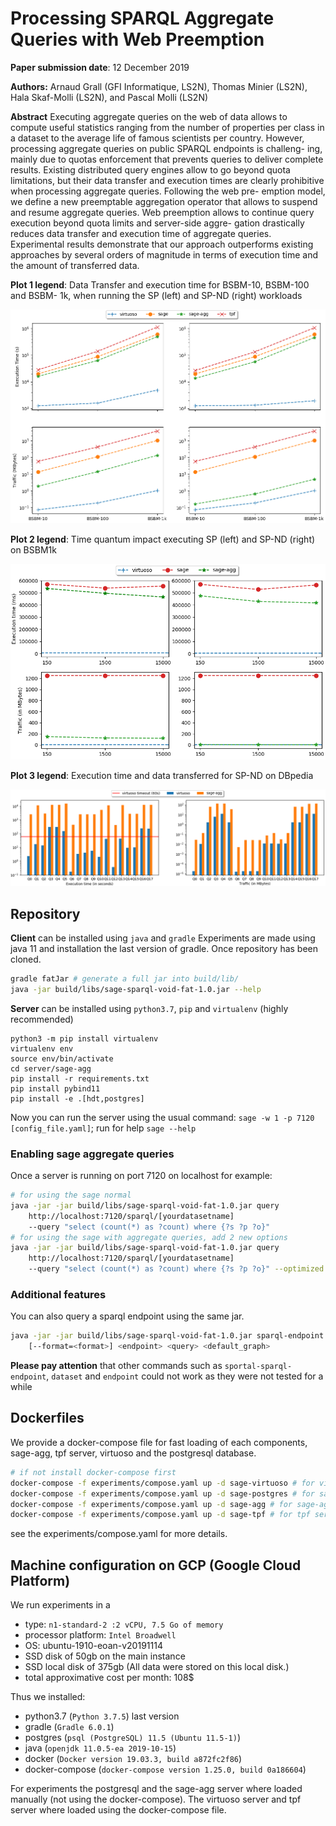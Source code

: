 # Processing SPARQL Aggregate Queries with Web Preemption

**Paper submission date**: 12 December 2019

**Authors:** Arnaud Grall (GFI Informatique, LS2N), Thomas Minier (LS2N), Hala Skaf-Molli (LS2N), and Pascal Molli (LS2N)

**Abstract** 
Executing aggregate queries on the web of data allows to compute useful statistics ranging from the number of properties per class in a dataset to the average life of famous scientists per country. 
However, processing aggregate queries on public SPARQL endpoints is challeng- ing, mainly due to quotas enforcement that prevents queries to deliver complete results. 
Existing distributed query engines allow to go beyond quota limitations, but their data transfer and execution times are clearly prohibitive when processing aggregate queries. 
Following the web pre- emption model, we define a new preemptable aggregation operator that allows to suspend and resume aggregate queries.
Web preemption allows to continue query execution beyond quota limits and server-side aggre- gation drastically reduces data transfer and execution time of aggregate queries. 
Experimental results demonstrate that our approach outperforms existing approaches by several orders of magnitude in terms of execution time and the amount of transferred data.

**Plot 1 legend**: Data Transfer and execution time for BSBM-10, BSBM-100 and BSBM- 1k, when running the SP (left) and SP-ND (right) workloads

![](plot-1.png?raw=true)

**Plot 2 legend**: Time quantum impact executing SP (left) and SP-ND (right) on BSBM1k

![](plot-2.png?raw=true)

**Plot 3 legend**: Execution time and data transferred for SP-ND on DBpedia

![](plot-3.png?raw=true)

## Repository

**Client** can be installed using `java` and `gradle`
Experiments are made using java 11 and installation the last version of gradle.
Once repository has been cloned.
```bash
gradle fatJar # generate a full jar into build/lib/
java -jar build/libs/sage-sparql-void-fat-1.0.jar --help
```

**Server** can be installed using `python3.7`, `pip` and `virtualenv` (highly recommended)
```
python3 -m pip install virtualenv
virtualenv env
source env/bin/activate
cd server/sage-agg
pip install -r requirements.txt
pip install pybind11
pip install -e .[hdt,postgres]
```
Now you can run the server using the usual command: `sage -w 1 -p 7120 [config_file.yaml]`; run for help `sage --help`

### Enabling sage aggregate queries

Once a server is running on port 7120 on localhost for example:
```bash
# for using the sage normal
java -jar -jar build/libs/sage-sparql-void-fat-1.0.jar query 
    http://localhost:7120/sparql/[yourdatasetname] 
    --query "select (count(*) as ?count) where {?s ?p ?o}"
# for using the sage with aggregate queries, add 2 new options
java -jar -jar build/libs/sage-sparql-void-fat-1.0.jar query 
    http://localhost:7120/sparql/[yourdatasetname] 
    --query "select (count(*) as ?count) where {?s ?p ?o}" --optimized --buffer 0
```

### Additional features

You can also query a sparql endpoint using the same jar.
```bash
java -jar -jar build/libs/sage-sparql-void-fat-1.0.jar sparql-endpoint 
    [--format=<format>] <endpoint> <query> <default_graph>
```

**Please pay attention** that other commands such as `sportal-sparql-endpoint`, `dataset` and `endpoint` could not work as they were not tested for a while

## Dockerfiles

We provide a docker-compose file for fast loading of each components, sage-agg, tpf server, virtuoso and the postgresql database.
```bash
# if not install docker-compose first
docker-compose -f experiments/compose.yaml up -d sage-virtuoso # for virtuoso server
docker-compose -f experiments/compose.yaml up -d sage-postgres # for sage-postgres server
docker-compose -f experiments/compose.yaml up -d sage-agg # for sage-agg server
docker-compose -f experiments/compose.yaml up -d sage-tpf # for tpf server
```  
see the experiments/compose.yaml for more details.

## Machine configuration on GCP (Google Cloud Platform)

We run experiments in a 
- type: `n1-standard-2 :2 vCPU, 7.5 Go of memory`
- processor platform: `Intel Broadwell`
- OS:  ubuntu-1910-eoan-v20191114
- SSD disk of 50gb on the main instance
- SSD local disk of 375gb (All data were stored on this local disk.)
- total approximative cost per month: 108$

Thus we installed:
- python3.7 (`Python 3.7.5`) last version
- gradle (`Gradle 6.0.1`)
- postgres (`psql (PostgreSQL) 11.5 (Ubuntu 11.5-1)`)
- java (`openjdk 11.0.5-ea 2019-10-15`)
- docker (`Docker version 19.03.3, build a872fc2f86`)
- docker-compose (`docker-compose version 1.25.0, build 0a186604`)

For experiments the postgresql and the sage-agg server where loaded manually (not using the docker-compose).
The virtuoso server and tpf server where loaded using the docker-compose file.


